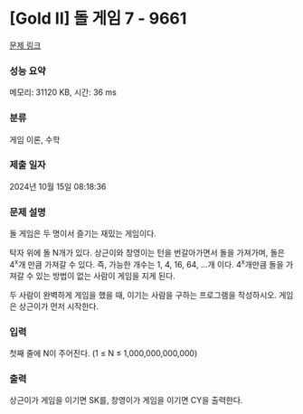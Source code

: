 # [Gold II] 돌 게임 7 - 9661 

[문제 링크](https://www.acmicpc.net/problem/9661) 

### 성능 요약

메모리: 31120 KB, 시간: 36 ms

### 분류

게임 이론, 수학

### 제출 일자

2024년 10월 15일 08:18:36

### 문제 설명

<p>돌 게임은 두 명이서 즐기는 재밌는 게임이다.</p>

<p>탁자 위에 돌 N개가 있다. 상근이와 창영이는 턴을 번갈아가면서 돌을 가져가며, 돌은 4<sup>x</sup>개 만큼 가져갈 수 있다. 즉, 가능한 개수는 1, 4, 16, 64, ...개 이다. 4<sup>x</sup>개만큼 돌을 가져갈 수 있는 방법이 없는 사람이 게임을 지게 된다.</p>

<p>두 사람이 완벽하게 게임을 했을 때, 이기는 사람을 구하는 프로그램을 작성하시오. 게임은 상근이가 먼저 시작한다.</p>

### 입력 

 <p>첫째 줄에 N이 주어진다. (1 ≤ N ≤ 1,000,000,000,000)</p>

### 출력 

 <p>상근이가 게임을 이기면 SK를, 창영이가 게임을 이기면 CY을 출력한다.</p>

